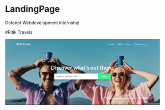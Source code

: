 # LandingPage
Octanet Webdevelopment internship

#Ritik Travels

![image](https://github.com/ritik177/Landing_Page/blob/master/Screenshot%20from%202023-09-23%2018-07-43.png)
